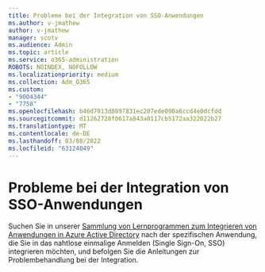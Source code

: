 ```yaml
---
title: Probleme bei der Integration von SSO-Anwendungen
ms.author: v-jmathew
author: v-jmathew
manager: scotv
ms.audience: Admin
ms.topic: article
ms.service: o365-administration
ROBOTS: NOINDEX, NOFOLLOW
ms.localizationpriority: medium
ms.collection: Adm_O365
ms.custom:
- "9004344"
- "7758"
ms.openlocfilehash: b46d7013d0897831ec207ede090a6ccd4e0dcfdd
ms.sourcegitcommit: d11262728f0617a843a0117cb5172aa322022b27
ms.translationtype: MT
ms.contentlocale: de-DE
ms.lasthandoff: 03/08/2022
ms.locfileid: "63124049"
---
```

# <a name="sso-application-integration-issues"></a>Probleme bei der Integration von SSO-Anwendungen

Suchen Sie in unserer [Sammlung von Lernprogrammen zum Integrieren von Anwendungen in Azure Active Directory](https://docs.microsoft.com/azure/active-directory/saas-apps/tutorial-list) nach der spezifischen Anwendung, die Sie in das nahtlose einmalige Anmelden (Single Sign-On, SSO) integrieren möchten, und befolgen Sie die Anleitungen zur Problembehandlung bei der Integration.
